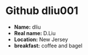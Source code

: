 # Github dliu001

* **Name:** dliu
* **Real name:** D.Liu
* **Location:** New Jersey
* **breakfast:**  coffee and bagel
